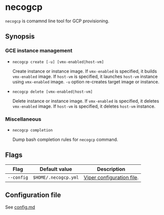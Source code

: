 necogcp
=======

`necogcp` is comamnd line tool for GCP provisioning.

Synopsis
--------

### GCE instance management

* `necogcp create [-u] [vmx-enabled|host-vm]`

    Create instance or instance image.
    If `vmx-enabled` is specified, it builds `vmx-enabled` image.
    If `host-vm` is specified, it launches `host-vm` instance using `vmx-enabled` image.
    `-u` option re-creates target image or instance.

* `necogcp delete [vmx-enabled|host-vm]`

    Delete instance or instance image.
    If `vmx-enabled` is specified, it deletes `vmx-enabled` image.
    If `host-vm` is specified, it deletes `host-vm` instance.

### Miscellaneous

* `necogcp completion`

    Dump bash completion rules for `necogcp` command.

Flags
-----

Flag            | Default value    | Description
--------------- | ---------------- | -----------
`--config`      | `$HOME/.necogcp.yml` | [Viper configuration file](https://github.com/spf13/viper#reading-config-files).

Configuration file
------------------

See [config.md](config.md)

